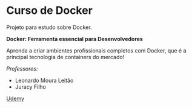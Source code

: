# Curso de Docker
Projeto para estudo sobre Docker.

**Docker: Ferramenta essencial para Desenvolvedores**

Aprenda a criar ambientes profissionais completos com Docker, que é a principal tecnologia de containers do mercado! 

*Professores:*

* Leonardo Moura Leitão
* Juracy Filho

[Udemy](https://www.udemy.com/curso-docker/)
